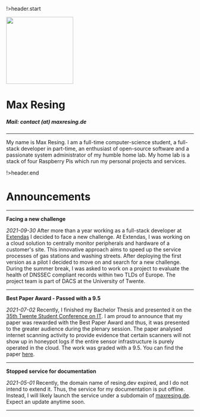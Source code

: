 <!-- title: maxresing.de -->
<!-- subtitle: Home -->

!>header.start

<img class="portrait rounded-circle" src="https://www.maxresing.de/img/portrait00.png" focusable="false" width="180" />

<h1 class="tc">Max Resing</h1>
<h5 class="tc">Mail: contact (at) maxresing.de</h5>

***

My name is Max Resing. I am a full-time computer-science student, a full-stack
developer in part-time, an enthusiast of open-source software and a passionate
system administrator of my humble home lab. My home lab is a stack of four
Raspberry Pis which run my personal projects and services.

!>header.end

# Announcements

***

**Facing a new challenge**

*2021-09-30* After more than a year working as a full-stack developer at
<a href="https://www.extendas.com/">Extendas</a> I decided to face a new
challenge. At Extendas, I was working on a cloud solution to centrally monitor
peripherals and hardware of a customer's site. This innovative approach aims to
speed up the service processes of gas stations and washing streets. After
deploying the first version as a pilot I decided to move on and search for a new
challenge.
During the summer break, I was asked to work on a project to evaluate the health
of DNSSEC compliant records within two TLDs of Europe. The project team is part
of DACS at the University of Twente.


***

**Best Paper Award - Passed with a 9.5**

*2021-07-02* Recently, I finished my Bachelor Thesis and presented it on the 
[35th Twente Student Conference on IT](https://sites.google.com/utwente.nl/tscit35/homepage).
I am proud to announce that my paper was rewarded with the Best Paper Award and
thus, it was presented to the greater audience during the plenary session.
The paper analysed internet scanning activity to provide evidence that certain
scanners will not show up in honeypot logs if the entire sensor infrastructure is
purely operated in the cloud. The work was graded with a 9.5.
You can find the paper [here](http://purl.utwente.nl/essays/86889).


***

**Stopped service for documentation**

*2021-05-01* Recently, the domain name of resing.dev expired, and I do not intend
to extend it. Thus, the service for my documentation is put offline. Instead, I will
likely launch the service under a subdomain of [maxresing.de](https://www.maxresing.de).
Expect an update anytime soon.

***

